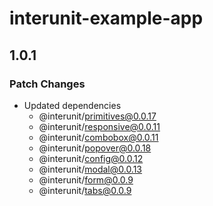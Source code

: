 # interunit-example-app

## 1.0.1

### Patch Changes

- Updated dependencies
  - @interunit/primitives@0.0.17
  - @interunit/responsive@0.0.11
  - @interunit/combobox@0.0.11
  - @interunit/popover@0.0.18
  - @interunit/config@0.0.12
  - @interunit/modal@0.0.13
  - @interunit/form@0.0.9
  - @interunit/tabs@0.0.9
